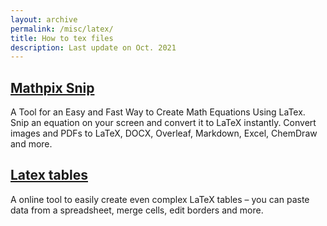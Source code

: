 ```yaml
---
layout: archive
permalink: /misc/latex/
title: How to tex files
description: Last update on Oct. 2021
---
```


## [Mathpix Snip](https://mathpix.com/)
A Tool for an Easy and Fast Way to Create Math Equations Using LaTex. Snip an equation on your screen and convert it to LaTeX instantly. Convert images and PDFs to LaTeX, DOCX, Overleaf, Markdown, Excel, ChemDraw and more.

## [Latex tables](https://www.tablesgenerator.com/latex_tables)
A online tool to easily create even complex LaTeX tables – you can paste data from a spreadsheet, merge cells, edit borders and more.




